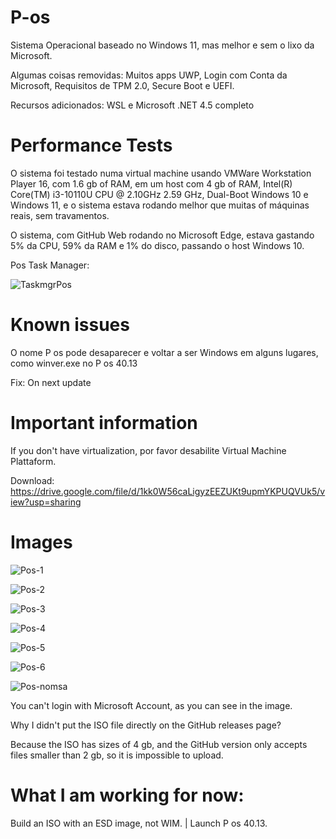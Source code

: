 # P-os
Sistema Operacional baseado no Windows 11, mas melhor e sem o lixo da Microsoft.

Algumas coisas removidas: Muitos apps UWP, Login com Conta da Microsoft, Requisitos de TPM 2.0, Secure Boot e UEFI.

Recursos adicionados: WSL e Microsoft .NET 4.5 completo

# Performance Tests
O sistema foi testado numa virtual machine usando VMWare Workstation Player 16, com 1.6 gb of RAM, em um host com 4 gb of RAM, Intel(R) Core(TM) i3-10110U CPU @ 2.10GHz   2.59 GHz, Dual-Boot Windows 10 e Windows 11, e o sistema estava rodando melhor que muitas of máquinas reais, sem travamentos.

O sistema, com GitHub Web rodando no Microsoft Edge, estava gastando 5% da CPU, 59% da RAM e 1% do disco, passando o host Windows 10.

Pos Task Manager: 

![TaskmgrPos](https://user-images.githubusercontent.com/78425126/133113160-d595fbb0-c76b-47dc-8aef-cbfc322fdb0d.PNG)


# Known issues

O nome P os pode desaparecer e voltar a ser Windows em alguns lugares, como winver.exe no P os 40.13

Fix: On next update

# Important information

If you don't have virtualization, por favor desabilite Virtual Machine Plattaform.

Download: https://drive.google.com/file/d/1kk0W56caLigyzEEZUKt9upmYKPUQVUk5/view?usp=sharing
# Images

![Pos-1](https://user-images.githubusercontent.com/78425126/133007541-928567ce-7bd4-433f-ad41-15025eaad197.PNG)

![Pos-2](https://user-images.githubusercontent.com/78425126/133007555-9d951a22-5c55-4aec-9251-7e33468bce5b.PNG)

![Pos-3](https://user-images.githubusercontent.com/78425126/133007567-0b9ef443-58e1-48a4-bde9-7609417acf83.PNG)

![Pos-4](https://user-images.githubusercontent.com/78425126/133007576-e82e02a4-c5e9-4e47-a36b-b8d8c4a7b2eb.PNG)

![Pos-5](https://user-images.githubusercontent.com/78425126/133007586-af417c5f-db2a-45c6-bf0c-cbed83376284.PNG)

![Pos-6](https://user-images.githubusercontent.com/78425126/133007592-9ba71ce8-9387-4468-ae8f-65e8429d9a0f.PNG)

![Pos-nomsa](https://user-images.githubusercontent.com/78425126/133007609-1e7e2791-6220-4a22-8af3-76756e77dc8e.PNG)

You can't login with Microsoft Account, as you can see in the image.

Why I didn't put the ISO file directly on the GitHub releases page?

Because the ISO has sizes of 4 gb, and the GitHub version only accepts files smaller than 2 gb, so it is impossible to upload.


# What I am working for now:

Build an ISO with an ESD image, not WIM. | Launch P os 40.13.
